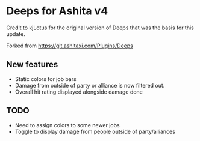 # Deeps for Ashita v4
Credit to kjLotus for the original version of Deeps that was the basis for this update.

Forked from https://git.ashitaxi.com/Plugins/Deeps

## New features
- Static colors for job bars
- Damage from outside of party or alliance is now filtered out.
- Overall hit rating displayed alongside damage done


## TODO
- Need to assign colors to some newer jobs
- Toggle to display damage from people outside of party/alliances